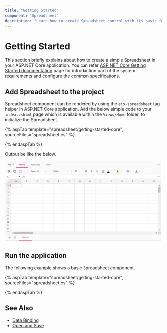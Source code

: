 ```yaml
---
title: "Getting Started"
component: "Spreadsheet"
description: "Learn how to create Spreadsheet control with its basic features like selection, editing, formatting, importing and exporting to Excel."
---
```


# Getting Started

This section briefly explains about how to create a simple Spreadsheet in your ASP.NET Core application. You can refer [ASP.NET Core Getting Started documentation](https://ej2.syncfusion.com/aspnetcore/documentation/getting-started/) page for introduction part of the system requirements and configure the common specifications.

## Add Spreadsheet to the project

Spreadsheet component can be rendered by using the `ejs-spreadsheet` tag helper in ASP.NET Core application. Add the below simple code to your `index.cshtml` page which is available within the `Views/Home` folder, to initialize the Spreadsheet.

{% aspTab template="spreadsheet/getting-started-core", sourceFiles="spreadsheet.cs" %}

{% endaspTab %}

Output be like the below.

![Spreadsheet Sample](images/spreadsheet.PNG)

## Run the application

The following example shows a basic Spreadsheet component.

{% aspTab template="spreadsheet/getting-started-core", sourceFiles="spreadsheet.cs" %}

{% endaspTab %}

## See Also

* [Data Binding](./data-binding)
* [Open and Save](./open-save)